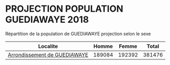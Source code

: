 # PROJECTION POPULATION GUEDIAWAYE 2018
	
Répartition de la population de GUEDIAWAYE projection selon le sexe
	
| Localite  | Homme | Femme | Total |
| --------- |:-----:|:-----:|:-----:|
| [Arrondissement de GUEDIAWAYE](GUEDIAWAYE) | 189084 | 192392 | 381476 |
